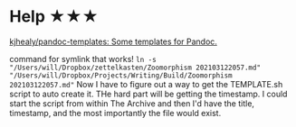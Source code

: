 # Help ★★★

[kjhealy/pandoc-templates: Some templates for Pandoc.](https://github.com/kjhealy/pandoc-templates)

command for symlink that works!
`ln -s "/Users/will/Dropbox/zettelkasten/Zoomorphism 202103122057.md" "/Users/will/Dropbox/Projects/Writing/Build/Zoomorphism 202103122057.md"`
Now I have to figure out a way to get the TEMPLATE.sh script to auto create it. THe hard part will be getting the timestamp.
I could start the script from within The Archive and then I'd have the title, timestamp, and the most importantly the file would exist.